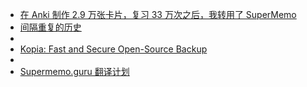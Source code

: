 - [在 Anki 制作 2.9 万张卡片，复习 33 万次之后，我转用了 SuperMemo](https://www.bilibili.com/read/cv11512889)
- [间隔重复的历史](https://www.kancloud.cn/ankigaokao/supermemo-guru-cn/1895505)
-
- [Kopia: Fast and Secure Open-Source Backup](https://kopia.io/)
-
- [Supermemo.guru 翻译计划](https://www.kancloud.cn/ankigaokao/supermemo-guru-cn/1159550)